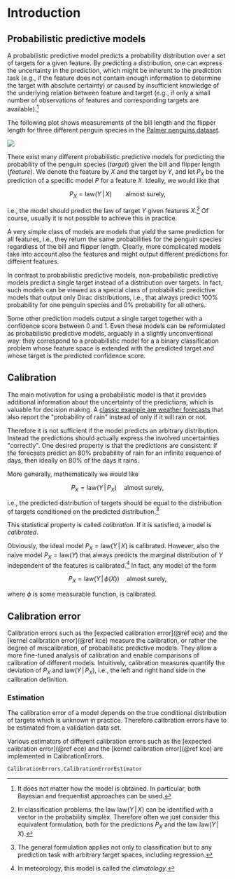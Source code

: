 # Introduction

## Probabilistic predictive models

A probabilistic predictive model predicts a probability distribution over a set
of targets for a given feature. By predicting a distribution, one can express
the uncertainty in the prediction, which might be inherent to the prediction
task (e.g., if the feature does not contain enough information to determine the
target with absolute certainty) or caused by insufficient knowledge of the
underlying relation between feature and target (e.g., if only a small number
of observations of features and corresponding targets are available).[^1]

The following plot shows measurements of the bill length and the flipper length
for three different penguin species in the
[Palmer penguins dataset](https://github.com/allisonhorst/palmerpenguins).

![](./examples/figures/penguins.svg)

There exist many different probabilistic predictive models for predicting the
probability of the penguin species (*target*) given the bill and flipper length
(*feature*). We denote the feature by $X$ and the target by $Y$, and let
$P_X$ be the prediction of a specific model $P$ for a feature $X$. Ideally, we would
like that
```math
P_X = \mathrm{law}(Y \,|\, X) \qquad \text{almost surely},
```
i.e., the model should predict the law of target $Y$ given features $X$.[^2] Of course,
usually it is not possible to achieve this in practice.

A very simple class of models are models that yield the same prediction for all features,
i.e., they return the same probabilities for the penguin species regardless of the bill and
flipper length. Clearly, more complicated models take into account also the features and might output
different predictions for different features.

In contrast to probabilistic predictive models, non-probabilistic predictive models
predict a single target instead of a distribution over targets. In fact, such models can be
viewed as a special class of probabilistic predictive models that output only Dirac
distributions, i.e., that always predict 100% probability for one penguin species and
0% probability for all others.

Some other prediction models output a single target together with a confidence score
between 0 and 1. Even these models can be reformulated as probabilistic predictive models,
arguably in a slightly unconventional way: they correspond to a probabilistic model for a
a binary classification problem whose feature space is extended with the predicted target
and whose target is the predicted confidence score.

[^1]: It does not matter how the model is obtained. In particular, both Bayesian and frequentist approaches can be used.

[^2]: In classification problems, the law $\mathrm{law}(Y \,|\, X)$ can be identified with a vector in the probability simplex. Therefore often we just consider this equivalent formulation, both for the predictions $P_X$ and the law $\mathrm{law}(Y \,|\, X)$.

## Calibration

The main motivation for using a probabilistic model is that it provides additional
information about the uncertainty of the predictions, which is valuable for decision
making. A [classic example are weather forecasts](https://www.jstor.org/stable/2987588)
that also report the "probability of rain" instead of only if it will rain or not.

Therefore it is not sufficient if the model predicts an arbitrary distribution.
Instead the predictions should actually express the involved uncertainties "correctly".
One desired property is that the predictions are consistent: if the forecasts predict
an 80% probability of rain for an infinite sequence of days, then ideally on 80% of the
days it rains.

More generally, mathematically we would like
```math
P_X = \mathrm{law}(Y \,|\, P_X) \quad \text{almost surely},
```
i.e., the predicted distribution of targets should be equal to the distribution of targets
conditioned on the predicted distribution.[^3]

This statistical property is called *calibration*. If it is satisfied, a model is
*calibrated*.

Obviously, the ideal model $P_X = \mathrm{law}(Y \,|\, X)$ is calibrated. However,
also the naive model $P_X = \mathrm{law}(Y)$ that always predicts the marginal
distribution of $Y$ independent of the features is calibrated.[^4] In fact, any model of
the form
```math
P_X = \mathrm{law}(Y \,|\, \phi(X)) \quad \text{almost surely},
```
where $\phi$ is some measurable function, is calibrated.

[^3]: The general formulation applies not only to classification but to any prediction task with arbitrary target spaces, including regression.

[^4]: In meteorology, this model is called the *climatology*.

## Calibration error

Calibration errors such as the [expected calibration error](@ref ece) and the
[kernel calibration error](@ref kce) measure the calibration, or rather the
degree of miscalibration, of probabilistic predictive models. They allow a more
fine-tuned analysis of calibration and enable comparisons of calibration of
different models. Intuitively, calibration measures quantify the deviation of
$P_X$ and $\mathrm{law}(Y \,|\, P_X)$, i.e., the left and right hand side in
the calibration definition.

### Estimation

The calibration error of a model depends on the true conditional distribution of
targets which is unknown in practice. Therefore calibration errors have to be
estimated from a validation data set.

Various estimators of different calibration errors such as the
[expected calibration error](@ref ece) and the [kernel calibration error](@ref kce)
are implemented in CalibrationErrors.

```@docs
CalibrationErrors.CalibrationErrorEstimator
```
